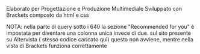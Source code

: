 Elaborato per Progettazione e Produzione Multimediale
Sviluppato con Brackets composto da html e css

NOTA: nella parte di query sotto i 640 la sezione "Recommended for you" è impostata per diventare una colonna unica invece di due.
      sul sito presente su Altervista ( stesso codice caricato qui) questo non avviene, mentre nella vista di Brackets funziona correttamente 
